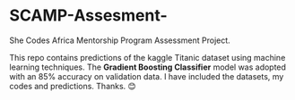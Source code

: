# SCAMP-Assesment-
She Codes Africa Mentorship Program Assessment Project.
 
This repo contains predictions of the kaggle Titanic dataset
using machine learning techniques. 
The **Gradient Boosting Classifier** model was adopted with an
85% accuracy on validation data. 
I have included the datasets, my codes and predictions. 
Thanks. 😊

